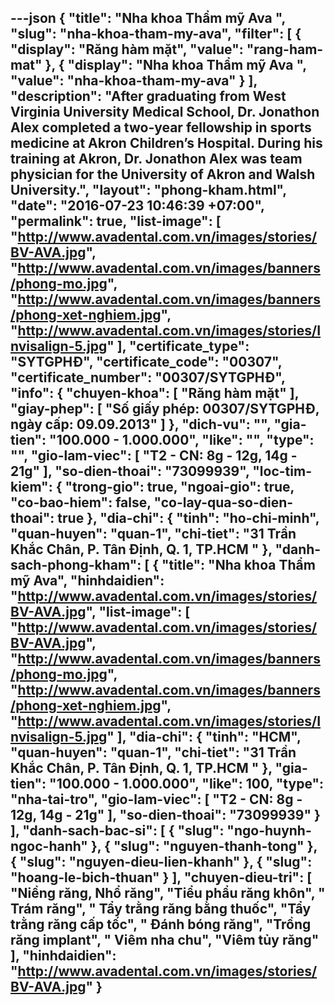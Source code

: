 ---json
{
    "title": "Nha khoa Thẩm mỹ Ava ",
    "slug": "nha-khoa-tham-my-ava",
    "filter": [
        {
            "display": "Răng hàm mặt",
            "value": "rang-ham-mat"
        },
        {
            "display": "Nha khoa Thẩm mỹ Ava ",
            "value": "nha-khoa-tham-my-ava"
        }
    ],
    "description": "After graduating from West Virginia University Medical School, Dr. Jonathon Alex completed a two-year fellowship in sports medicine at Akron Children’s Hospital. During his training at Akron, Dr. Jonathon Alex was team physician for the University of Akron and Walsh University.",
    "layout": "phong-kham.html",
    "date": "2016-07-23 10:46:39 +07:00",
    "permalink": true,
    "list-image": [
        "http://www.avadental.com.vn/images/stories/BV-AVA.jpg",
        "http://www.avadental.com.vn/images/banners/phong-mo.jpg",
        "http://www.avadental.com.vn/images/banners/phong-xet-nghiem.jpg",
        "http://www.avadental.com.vn/images/stories/Invisalign-5.jpg"
    ],
    "certificate_type": "SYTGPHĐ",
    "certificate_code": "00307",
    "certificate_number": "00307/SYTGPHĐ",
    "info": {
        "chuyen-khoa": [
            "Răng hàm mặt"
        ],
        "giay-phep": [
            "Số giấy phép: 00307/SYTGPHĐ, ngày cấp: 09.09.2013"
        ]
    },
    "dich-vu": "",
    "gia-tien": "100.000 - 1.000.000",
    "like": "",
    "type": "",
    "gio-lam-viec": [
        "T2 -  CN: 8g - 12g, 14g - 21g"
    ],
    "so-dien-thoai": "73099939",
    "loc-tim-kiem": {
        "trong-gio": true,
        "ngoai-gio": true,
        "co-bao-hiem": false,
        "co-lay-qua-so-dien-thoai": true
    },
    "dia-chi": {
        "tinh": "ho-chi-minh",
        "quan-huyen": "quan-1",
        "chi-tiet": "31 Trần Khắc Chân, P. Tân Định, Q. 1, TP.HCM   "
    },
    "danh-sach-phong-kham": [
        {
            "title": "Nha khoa Thẩm mỹ Ava",
            "hinhdaidien": "http://www.avadental.com.vn/images/stories/BV-AVA.jpg",
            "list-image": [
                "http://www.avadental.com.vn/images/stories/BV-AVA.jpg",
                "http://www.avadental.com.vn/images/banners/phong-mo.jpg",
                "http://www.avadental.com.vn/images/banners/phong-xet-nghiem.jpg",
                "http://www.avadental.com.vn/images/stories/Invisalign-5.jpg"
            ],
            "dia-chi": {
                "tinh": "HCM",
                "quan-huyen": "quan-1",
                "chi-tiet": "31 Trần Khắc Chân, P. Tân Định, Q. 1, TP.HCM "
            },
            "gia-tien": "100.000 - 1.000.000",
            "like": 100,
            "type": "nha-tai-tro",
            "gio-lam-viec": [
                "T2 -  CN: 8g - 12g, 14g - 21g"
            ],
            "so-dien-thoai": "73099939"
        }
    ],
    "danh-sach-bac-si": [
        {
            "slug": "ngo-huynh-ngoc-hanh"
        },
        {
            "slug": "nguyen-thanh-tong"
        },
        {
            "slug": "nguyen-dieu-lien-khanh"
        },
        {
            "slug": "hoang-le-bich-thuan"
        }
    ],
    "chuyen-dieu-tri": [
        "Niềng răng, Nhổ răng",
        "Tiểu phẩu răng khôn",
        " Trám răng",
        " Tẩy trằng răng bằng thuốc",
        "Tẩy trằng răng cấp tốc",
        " Đánh bóng răng",
        "Trồng răng implant",
        " Viêm nha chu",
        "Viêm tủy răng"
    ],
    "hinhdaidien": "http://www.avadental.com.vn/images/stories/BV-AVA.jpg"
}
---
